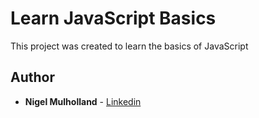 # Learn JavaScript Basics
This project was created to learn the basics of JavaScript


## Author
* **Nigel Mulholland** - [Linkedin](https://www.linkedin.com/in/nigel-mulholland/) 
